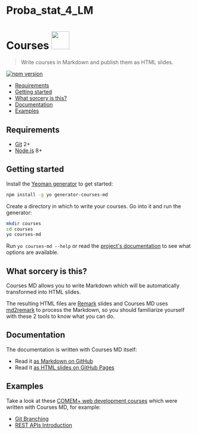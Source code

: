 # Proba_stat_4_LM
# Courses <img src="https://assets.datacamp.com/production/course_14568/shields/original/shield_image_course_14568_20190509-1-6ozs25?1557431725" width=48 height=48 >

> Write courses in Markdown and publish them as HTML slides.

[![npm version](https://badge.fury.io/js/courses-md.svg)](https://badge.fury.io/js/courses-md)

<!-- START doctoc generated TOC please keep comment here to allow auto update -->
<!-- DON'T EDIT THIS SECTION, INSTEAD RE-RUN doctoc TO UPDATE -->


- [Requirements](#requirements)
- [Getting started](#getting-started)
- [What sorcery is this?](#what-sorcery-is-this)
- [Documentation](#documentation)
- [Examples](#examples)

<!-- END doctoc generated TOC please keep comment here to allow auto update -->



## Requirements

* [Git][git] 2+
* [Node.js][node] 8+



## Getting started

Install the [Yeoman generator][generator-courses-md] to get started:

```bash
npm install -g yo generator-courses-md
```

Create a directory in which to write your courses. Go into it and run the generator:

```bash
mkdir courses
cd courses
yo courses-md
```

Run `yo courses-md --help` or read the [project's documentation][generator-courses-md] to see what options are available.



## What sorcery is this?

Courses MD allows you to write Markdown which will be automatically transformed
into HTML slides.

The resulting HTML files are [Remark][remark] slides and Courses MD uses
[md2remark][md2remark] to process the Markdown, so you should familiarize
yourself with these 2 tools to know what you can do.



## Documentation

The documentation is written with Courses MD itself:

* Read it [as Markdown on GitHub](https://github.com/MediaComem/courses-md/tree/master/subjects/documentation#readme)
* Read it [as HTML slides on GitHub Pages](https://mediacomem.github.io/courses-md/latest/subjects/documentation/)



## Examples

Take a look at these [COMEM+ web development courses][comem-webdev] which were written with Courses MD, for example:

* [Git Branching][comem-webdev-git-branching]
* [REST APIs Introduction][comem-webdev-rest]



[comem-webdev]: https://github.com/MediaComem/comem-webdev#subjects
[comem-webdev-git-branching]: https://mediacomem.github.io/comem-webdev-docs/2017/subjects/git-branching/
[comem-webdev-rest]: https://mediacomem.github.io/comem-webdev-docs/2017/subjects/rest/
[generator-courses-md]: https://github.com/MediaComem/generator-courses-md
[generator-courses-md-docs]: https://github.com/MediaComem/generator-courses-md#readme
[git]: https://git-scm.com
[md2remark]: https://github.com/AlphaHydrae/md2remark
[node]: https://nodejs.org
[remark]: https://remarkjs.com/#1
